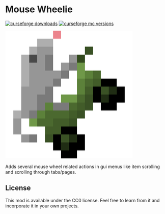 # Mouse Wheelie

[![curseforge downloads](http://cf.way2muchnoise.eu/full_mouse-wheelie_downloads.svg)](https://minecraft.curseforge.com/projects/mouse-wheelie)
[![curseforge mc versions](http://cf.way2muchnoise.eu/versions/mouse-wheelie.svg)](https://minecraft.curseforge.com/projects/mouse-wheelie)

![](src/main/resources/assets/mousewheelie/icon_large.png?raw=true)

Adds several mouse wheel related actions in gui menus like item scrolling and scrolling through tabs/pages.

## License

This mod is available under the CC0 license. Feel free to learn from it and incorporate it in your own projects.
